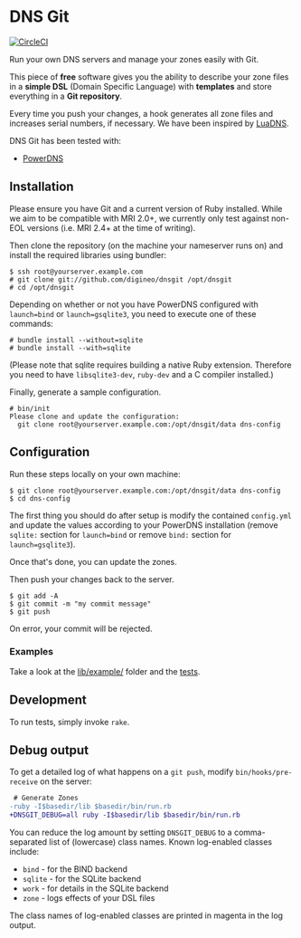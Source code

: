 # DNS Git

[![CircleCI](https://circleci.com/gh/digineo/dnsgit.svg?style=svg)](https://circleci.com/gh/digineo/dnsgit)

Run your own DNS servers and manage your zones easily with Git.

This piece of **free** software gives you the ability to describe your zone
files in a **simple DSL** (Domain Specific Language) with **templates** and
store everything in a **Git repository**.

Every time you push your changes, a hook generates all zone files and increases
serial numbers, if necessary. We have been inspired by [LuaDNS](http://www.luadns.com/).

DNS Git has been tested with:
* [PowerDNS](https://www.powerdns.com/)


## Installation

Please ensure you have Git and a current version of Ruby installed. While
we aim to be compatible with MRI 2.0+, we currently only test against
non-EOL versions (i.e. MRI 2.4+ at the time of writing).

Then clone the repository (on the machine your nameserver runs on) and
install the required libraries using bundler:

```console
$ ssh root@yourserver.example.com
# git clone git://github.com/digineo/dnsgit /opt/dnsgit
# cd /opt/dnsgit
```

Depending on whether or not you have PowerDNS configured with
`launch=bind` or `launch=gsqlite3`, you need to execute one of these
commands:

```console
# bundle install --without=sqlite
# bundle install --with=sqlite
```

(Please note that sqlite requires building a native Ruby extension. Therefore
you need to have `libsqlite3-dev`, `ruby-dev` and a C compiler installed.)

Finally, generate a sample configuration.

```console
# bin/init
Please clone and update the configuration:
  git clone root@yourserver.example.com:/opt/dnsgit/data dns-config
```


## Configuration

Run these steps locally on your own machine:

```console
$ git clone root@yourserver.example.com:/opt/dnsgit/data dns-config
$ cd dns-config
```

The first thing you should do after setup is modify the contained
`config.yml` and update the values according to your PowerDNS
installation (remove `sqlite:` section for `launch=bind` or remove
`bind:` section for `launch=gsqlite3`).

Once that's done, you can update the zones.

Then push your changes back to the server.

```console
$ git add -A
$ git commit -m "my commit message"
$ git push
```

On error, your commit will be rejected.


### Examples

Take a look at the [lib/example/](https://github.com/digineo/dnsgit/tree/master/lib/example)
folder and the [tests](https://github.com/digineo/dnsgit/tree/master/tests/zone_test.rb).


## Development

To run tests, simply invoke `rake`.

## Debug output

To get a detailed log of what happens on a `git push`, modify
`bin/hooks/pre-receive` on the server:

```diff
 # Generate Zones
-ruby -I$basedir/lib $basedir/bin/run.rb
+DNSGIT_DEBUG=all ruby -I$basedir/lib $basedir/bin/run.rb
```

You can reduce the log amount by setting `DNSGIT_DEBUG` to a comma-separated
list of (lowercase) class names. Known log-enabled classes include:

- `bind` - for the BIND backend
- `sqlite` - for the SQLite backend
- `work` - for details in the SQLite backend
- `zone` - logs effects of your DSL files

The class names of log-enabled classes are printed in magenta in the
log output.
